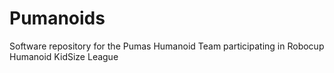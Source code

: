 # Pumanoids
Software repository for the Pumas Humanoid Team participating in Robocup Humanoid KidSize League
